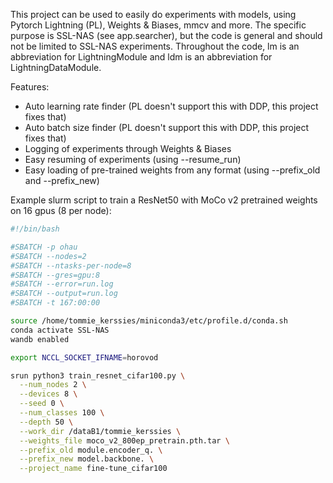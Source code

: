 This project can be used to easily do experiments with models, using Pytorch Lightning (PL), Weights & Biases, mmcv and more.
The specific purpose is SSL-NAS (see app.searcher), but the code is general and should not be limited to SSL-NAS experiments.
Throughout the code, lm is an abbreviation for LightningModule and ldm is an abbreviation for LightningDataModule.

Features:
- Auto learning rate finder (PL doesn't support this with DDP, this project fixes that)
- Auto batch size finder (PL doesn't support this with DDP, this project fixes that)
- Logging of experiments through Weights & Biases
- Easy resuming of experiments (using --resume_run)
- Easy loading of pre-trained weights from any format (using --prefix_old and --prefix_new)

Example slurm script to train a ResNet50 with MoCo v2 pretrained weights on 16 gpus (8 per node):
```bash
#!/bin/bash

#SBATCH -p ohau
#SBATCH --nodes=2
#SBATCH --ntasks-per-node=8
#SBATCH --gres=gpu:8
#SBATCH --error=run.log
#SBATCH --output=run.log
#SBATCH -t 167:00:00

source /home/tommie_kerssies/miniconda3/etc/profile.d/conda.sh
conda activate SSL-NAS
wandb enabled

export NCCL_SOCKET_IFNAME=horovod

srun python3 train_resnet_cifar100.py \
  --num_nodes 2 \
  --devices 8 \
  --seed 0 \
  --num_classes 100 \
  --depth 50 \
  --work_dir /dataB1/tommie_kerssies \
  --weights_file moco_v2_800ep_pretrain.pth.tar \
  --prefix_old module.encoder_q. \
  --prefix_new model.backbone. \
  --project_name fine-tune_cifar100 
```